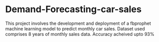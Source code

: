 # Demand-Forecasting-car-sales
This project involves the development and deployment of a fbprophet machine learning model to predict monthly car sales. Dataset used comprises 8 years of monthly sales data. Accuracy acheived upto 93%
